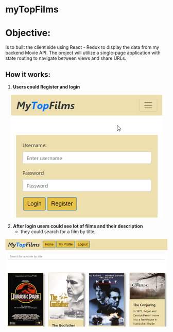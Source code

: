 # myTopFilms
 
# Objective:

Is to built the client side using React - Redux to display the data from 
my backend Movie API. The project will utilize a single-page application 
with state routing to navigate between views and share URLs.

## How it works:

1. **Users could Register and login**
<div align='center'>
<img src='https://github.com/moses0072/myFlix-client/blob/final/images/log_reg.png' alt='Alt text' title='Register or login' style='max-width:100%'>
</div>

2. **After login users could see lot of films and their description**
    * they could search for a film by title.
  
  <div align='center'>
<img src='https://github.com/moses0072/myFlix-client/blob/final/images/first.png' alt='Alt text' title='login' style='max-width:100%'>
</div>



